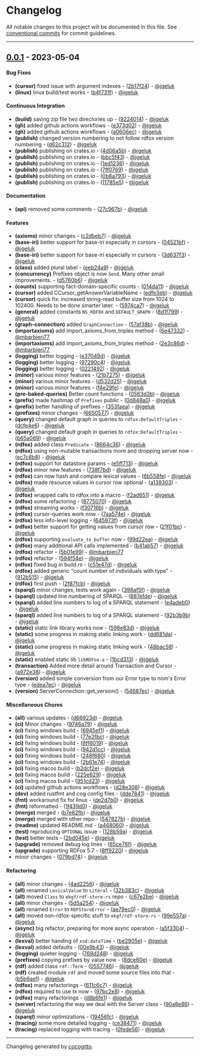 # Changelog
All notable changes to this project will be documented in this file. See [conventional commits](https://www.conventionalcommits.org/) for commit guidelines.

- - -
## [0.0.1](https://github.com/EKGF/rdfox-rs/compare/5517fc710805ed8c92579c6c7f9310a123dbe447..0.0.1) - 2023-05-04
#### Bug Fixes
- **(cursor)** fixed issue with argument indexes - ([2b17f24](https://github.com/EKGF/rdfox-rs/commit/2b17f2441a27cbd6f5ecd0f317ac2f334aa898fa)) - [@jgeluk](https://github.com/jgeluk)
- **(linux)** linux build/test works - ([b4f731f](https://github.com/EKGF/rdfox-rs/commit/b4f731f0b4c1498086734735588f004ebf8adda5)) - [@jgeluk](https://github.com/jgeluk)
#### Continuous Integration
- **(build)** saving zip file two directories up - ([9224014](https://github.com/EKGF/rdfox-rs/commit/92240145d2b5e48fd13027a817f36aec63596087)) - [@jgeluk](https://github.com/jgeluk)
- **(gh)** added github actions workflows - ([e373d02](https://github.com/EKGF/rdfox-rs/commit/e373d024a4622c982dd0373f09f461d8c5f74dfe)) - [@jgeluk](https://github.com/jgeluk)
- **(gh)** added github actions workflows - ([a0606ec](https://github.com/EKGF/rdfox-rs/commit/a0606ec558924eed936b55939a7f075178449e7c)) - [@jgeluk](https://github.com/jgeluk)
- **(publish)** changed version numbering to not follow rdfox version numbering - ([d62c312](https://github.com/EKGF/rdfox-rs/commit/d62c3125fb52c0885341c52d69bf629f2ffd1dab)) - [@jgeluk](https://github.com/jgeluk)
- **(publish)** publishing on crates.io - ([4d06a5b](https://github.com/EKGF/rdfox-rs/commit/4d06a5bc77bee4449b9110f18744000c50fc55d5)) - [@jgeluk](https://github.com/jgeluk)
- **(publish)** publishing on crates.io - ([bbc5f43](https://github.com/EKGF/rdfox-rs/commit/bbc5f43e619c4b4c78ed8a6812126911ffc63b2d)) - [@jgeluk](https://github.com/jgeluk)
- **(publish)** publishing on crates.io - ([1ed1236](https://github.com/EKGF/rdfox-rs/commit/1ed123681dd684ea38df27fe1205307938b5ebc9)) - [@jgeluk](https://github.com/jgeluk)
- **(publish)** publishing on crates.io - ([7ff0769](https://github.com/EKGF/rdfox-rs/commit/7ff07697b90eeff07a1d393d90d9c725587bd6f2)) - [@jgeluk](https://github.com/jgeluk)
- **(publish)** publishing on crates.io - ([0b8a793](https://github.com/EKGF/rdfox-rs/commit/0b8a7935d710e98b8e6f1a423daeb56faae0870d)) - [@jgeluk](https://github.com/jgeluk)
- **(publish)** publishing on crates.io - ([11785e5](https://github.com/EKGF/rdfox-rs/commit/11785e57247f8a25e82fb090021977d37b65403e)) - [@jgeluk](https://github.com/jgeluk)
#### Documentation
- **(api)** removed some comments - ([27c967b](https://github.com/EKGF/rdfox-rs/commit/27c967b3e8edb36e4b17f5f888952e43c6551ed7)) - [@jgeluk](https://github.com/jgeluk)
#### Features
- **(axioms)** minor changes - ([c2dbeb7](https://github.com/EKGF/rdfox-rs/commit/c2dbeb7ca92f8431beaf313122c56ef1c9d97b83)) - [@jgeluk](https://github.com/jgeluk)
- **(base-iri)** better support for base-iri especially in cursors - ([04521bf](https://github.com/EKGF/rdfox-rs/commit/04521bf0e4713fcd32bf768ba901d5c9d1ab861b)) - [@jgeluk](https://github.com/jgeluk)
- **(base-iri)** better support for base-iri especially in cursors - ([3d637f3](https://github.com/EKGF/rdfox-rs/commit/3d637f32bbb5fa9edce918d776b98311ba343834)) - [@jgeluk](https://github.com/jgeluk)
- **(class)** added plural label - ([eeb24a9](https://github.com/EKGF/rdfox-rs/commit/eeb24a906cbaa2eef247a73c8637d53df5553100)) - [@jgeluk](https://github.com/jgeluk)
- **(concurrency)** Prefixes object is now `Send`. Many other small improvements. - ([d5760b6](https://github.com/EKGF/rdfox-rs/commit/d5760b683b0e4acc5f11382fab1b07d61a8d523c)) - [@jgeluk](https://github.com/jgeluk)
- **(counts)** supporting fact-domain-specific counts - ([014da11](https://github.com/EKGF/rdfox-rs/commit/014da116b9be3ef5e82360cc5d27d356108ba5c3)) - [@jgeluk](https://github.com/jgeluk)
- **(cursor)** added CCursor_getAnswerVariableName - ([edfe3eb](https://github.com/EKGF/rdfox-rs/commit/edfe3eb0afdfb91b2f851c28709319a49b9375ea)) - [@jgeluk](https://github.com/jgeluk)
- **(cursor)** quick fix: increased string-read buffer size from 1024 to 102400. Needs to be done smarter later. - ([5974ca7](https://github.com/EKGF/rdfox-rs/commit/5974ca7d82686f07fa0f24e90bd138d0f09aa82d)) - [@jgeluk](https://github.com/jgeluk)
- **(general)** added constants `NS_RDFOX` and `DEFAULT_GRAPH` - ([8d1f799](https://github.com/EKGF/rdfox-rs/commit/8d1f7995a0a0ce0d0b9ac2361ed34f2054c434a5)) - [@jgeluk](https://github.com/jgeluk)
- **(graph-connection)** added `GraphConnection` - ([57af38b](https://github.com/EKGF/rdfox-rs/commit/57af38b11d4029fa973881a223fd51a2a1e6cc8a)) - [@jgeluk](https://github.com/jgeluk)
- **(importaxioms)** add import_axioms_from_triples method - ([6e47332](https://github.com/EKGF/rdfox-rs/commit/6e47332c89ea0c8090efde04b981dd0d6163562b)) - [@mbarbieri77](https://github.com/mbarbieri77)
- **(importaxioms)** add import_axioms_from_triples method - ([2e3c86d](https://github.com/EKGF/rdfox-rs/commit/2e3c86d3b03db4b50aaba06585219dcdd687a931)) - [@mbarbieri77](https://github.com/mbarbieri77)
- **(logging)** better logging - ([e37049d](https://github.com/EKGF/rdfox-rs/commit/e37049de60d5a9754cd2c09b5ecd4ee80ab95cc1)) - [@jgeluk](https://github.com/jgeluk)
- **(logging)** better logging - ([97290c4](https://github.com/EKGF/rdfox-rs/commit/97290c4cf8ca23f8e74f2f8e499c04934e5c3933)) - [@jgeluk](https://github.com/jgeluk)
- **(logging)** better logging - ([0221492](https://github.com/EKGF/rdfox-rs/commit/0221492f407f5043350f71dad1d1e974a3da17d7)) - [@jgeluk](https://github.com/jgeluk)
- **(minor)** various minor features - ([21b7275](https://github.com/EKGF/rdfox-rs/commit/21b7275bb52e0d6ad055639d8bc86d7ed9a66a6b)) - [@jgeluk](https://github.com/jgeluk)
- **(minor)** various minor features - ([d532d25](https://github.com/EKGF/rdfox-rs/commit/d532d25efb57e9e4d665473dd29064decb0adde6)) - [@jgeluk](https://github.com/jgeluk)
- **(minor)** various minor features - ([f4e29fe](https://github.com/EKGF/rdfox-rs/commit/f4e29feeac2590c6901e65c532cd46c33bd7d7b3)) - [@jgeluk](https://github.com/jgeluk)
- **(pre-baked-queries)** Better count functions - ([0563d3b](https://github.com/EKGF/rdfox-rs/commit/0563d3b88bc6599b43a83d7ceb8e9514510e0695)) - [@jgeluk](https://github.com/jgeluk)
- **(prefix)** made hashmap of `Prefixes` public - ([0d848a0](https://github.com/EKGF/rdfox-rs/commit/0d848a0032c15b2cf1782f92fe027b0aec002dc7)) - [@jgeluk](https://github.com/jgeluk)
- **(prefix)** better handling of prefixes - ([353faea](https://github.com/EKGF/rdfox-rs/commit/353faea97a528ba2416fee26cc349d22685551c3)) - [@jgeluk](https://github.com/jgeluk)
- **(prefixes)** minor changes - ([6650577](https://github.com/EKGF/rdfox-rs/commit/6650577c0eab9c5f38e295008a8a73674ab88827)) - [@jgeluk](https://github.com/jgeluk)
- **(query)** changed default graph in queries to `rdfox:DefaultTriples` - ([dcfe4e6](https://github.com/EKGF/rdfox-rs/commit/dcfe4e639f430b1e6b1273a77657b5a625f2c56c)) - [@jgeluk](https://github.com/jgeluk)
- **(query)** changed default graph in queries to `rdfox:DefaultTriples` - ([b65a069](https://github.com/EKGF/rdfox-rs/commit/b65a069b600f3ad2b3fe1949e8ee7fb2cb491a38)) - [@jgeluk](https://github.com/jgeluk)
- **(rdfox)** added class `Predicate` - ([8664c36](https://github.com/EKGF/rdfox-rs/commit/8664c36ecaa1b013d97884b0388e0b317d518670)) - [@jgeluk](https://github.com/jgeluk)
- **(rdfox)** using non-mutable transactions more and dropping server now - ([ec7c8b8](https://github.com/EKGF/rdfox-rs/commit/ec7c8b891815bdf4e5a74c8e3af1afb67ac92aa4)) - [@jgeluk](https://github.com/jgeluk)
- **(rdfox)** support for datastore params - ([e5ff713](https://github.com/EKGF/rdfox-rs/commit/e5ff71320778ed8e3f5e68d8797f54bde9b819a5)) - [@jgeluk](https://github.com/jgeluk)
- **(rdfox)** minor new features - ([738f7bd](https://github.com/EKGF/rdfox-rs/commit/738f7bd76da77cd20f1e23275eb453fb016ea05c)) - [@jgeluk](https://github.com/jgeluk)
- **(rdfox)** can now hash and compare lexical values - ([6b558fe](https://github.com/EKGF/rdfox-rs/commit/6b558fec05afeaddb6a67745bbd5ee8bd9305bc7)) - [@jgeluk](https://github.com/jgeluk)
- **(rdfox)** made resource values in cursor row optional - ([a139303](https://github.com/EKGF/rdfox-rs/commit/a13930360c080acc7fc64a81c13a954ccc1072e9)) - [@jgeluk](https://github.com/jgeluk)
- **(rdfox)** wrapped calls to rdfox into a macro - ([f2ad651](https://github.com/EKGF/rdfox-rs/commit/f2ad651baddf4d0c31aa2e56599830ffd6aac6a8)) - [@jgeluk](https://github.com/jgeluk)
- **(rdfox)** some refactoring - ([8775070](https://github.com/EKGF/rdfox-rs/commit/877507034629c948b20047cce7a4804202c4caa1)) - [@jgeluk](https://github.com/jgeluk)
- **(rdfox)** streaming works - ([f30716b](https://github.com/EKGF/rdfox-rs/commit/f30716bbee8180b66f09acd8721f172187b0cf27)) - [@jgeluk](https://github.com/jgeluk)
- **(rdfox)** cursor-queries work now - ([7aa574e](https://github.com/EKGF/rdfox-rs/commit/7aa574e637f5da9b4c5c491f7c875631f5740617)) - [@jgeluk](https://github.com/jgeluk)
- **(rdfox)** less info-level logging - ([645973f](https://github.com/EKGF/rdfox-rs/commit/645973f8913006b7c790523740dcee89dbc4fac2)) - [@jgeluk](https://github.com/jgeluk)
- **(rdfox)** better support for getting values from cursor row - ([21f01bc](https://github.com/EKGF/rdfox-rs/commit/21f01bc1e77c4fdc8162345cf86817bf947756a3)) - [@jgeluk](https://github.com/jgeluk)
- **(rdfox)** supporting `evaluate_to_buffer` now - ([99d22ea](https://github.com/EKGF/rdfox-rs/commit/99d22ead97afada7dad5e357a87ddddd118dedd9)) - [@jgeluk](https://github.com/jgeluk)
- **(rdfox)** many additional API calls implemented - ([b41ab57](https://github.com/EKGF/rdfox-rs/commit/b41ab5708f473d0e55b081c9dcf952d563d8ade4)) - [@jgeluk](https://github.com/jgeluk)
- **(rdfox)** refactor - ([5b01e99](https://github.com/EKGF/rdfox-rs/commit/5b01e990b011273033804c6e83f96ab08bd06e3a)) - [@mbarbieri77](https://github.com/mbarbieri77)
- **(rdfox)** refactor - ([594f54e](https://github.com/EKGF/rdfox-rs/commit/594f54e6b6ec695ca0ea9112f7ee3af47c923c2a)) - [@jgeluk](https://github.com/jgeluk)
- **(rdfox)** fixed bug in build.rs - ([c51e47d](https://github.com/EKGF/rdfox-rs/commit/c51e47dd02520173af98945d5cf47b2b27cc1e5c)) - [@jgeluk](https://github.com/jgeluk)
- **(rdfox)** added generic "count number of individuals with type" - ([912b515](https://github.com/EKGF/rdfox-rs/commit/912b5158f4f5ca8cfdf81146c1d63180f03d9174)) - [@jgeluk](https://github.com/jgeluk)
- **(rdfox)** first push - ([2f87fcb](https://github.com/EKGF/rdfox-rs/commit/2f87fcbdda46d5fa4b374eeb79f0d9485aa3a235)) - [@jgeluk](https://github.com/jgeluk)
- **(sparql)** minor changes, tests work again - ([398af5f](https://github.com/EKGF/rdfox-rs/commit/398af5fdd1d08ece377346721041564f4caf2b33)) - [@jgeluk](https://github.com/jgeluk)
- **(sparql)** updated line numbering of SPARQL - ([887efde](https://github.com/EKGF/rdfox-rs/commit/887efde43c1c2028ddfc05136f6b7fbcc1265c29)) - [@jgeluk](https://github.com/jgeluk)
- **(sparql)** added line numbers to log of a SPARQL statement - ([e4adeb0](https://github.com/EKGF/rdfox-rs/commit/e4adeb0209ef21a5267f5b1405a495b36799063a)) - [@jgeluk](https://github.com/jgeluk)
- **(sparql)** added line numbers to log of a SPARQL statement - ([92b3b9b](https://github.com/EKGF/rdfox-rs/commit/92b3b9b4733c71947469874a7db51572aee38de5)) - [@jgeluk](https://github.com/jgeluk)
- **(static)** static link library works now - ([598e83d](https://github.com/EKGF/rdfox-rs/commit/598e83dc9fca9cb72e3f5a297f646006928974a9)) - [@jgeluk](https://github.com/jgeluk)
- **(static)** some progress in making static linking work - ([dd681da](https://github.com/EKGF/rdfox-rs/commit/dd681da44caf00ec6cabb276f611be171e86c467)) - [@jgeluk](https://github.com/jgeluk)
- **(static)** some progress in making static linking work - ([48bac58](https://github.com/EKGF/rdfox-rs/commit/48bac58f3381fa0cd2f33396bff8436eb3d593d3)) - [@jgeluk](https://github.com/jgeluk)
- **(static)** enabled static lib `libRDFox.a` - ([1bcd313](https://github.com/EKGF/rdfox-rs/commit/1bcd3139ee74a0b5a03203148e9cd3839893f325)) - [@jgeluk](https://github.com/jgeluk)
- **(transaction)** Added more detail around Transaction and Cursor - ([a972e38](https://github.com/EKGF/rdfox-rs/commit/a972e388c3fb7e913dc0ecbb6e04d5e6c34cd774)) - [@jgeluk](https://github.com/jgeluk)
- **(version)** added simple conversion from our Error type to nom's Error type - ([edea7ec](https://github.com/EKGF/rdfox-rs/commit/edea7eca8c661406372df299a1590a446129fe01)) - [@jgeluk](https://github.com/jgeluk)
- **(version)** ServerConnection::get_version() - ([54687ec](https://github.com/EKGF/rdfox-rs/commit/54687ece0dd932d44303a7fa660ad323f34c32f9)) - [@jgeluk](https://github.com/jgeluk)
#### Miscellaneous Chores
- **(all)** various updates - ([d66923d](https://github.com/EKGF/rdfox-rs/commit/d66923d4f5f7d58851375caa6efb19e131b22e7d)) - [@jgeluk](https://github.com/jgeluk)
- **(ci)** Minor changes - ([9746a79](https://github.com/EKGF/rdfox-rs/commit/9746a792ff6cd6a84ff9b0f52de4bc2bbbf75b7a)) - [@jgeluk](https://github.com/jgeluk)
- **(ci)** fixing windows build - ([6945ef1](https://github.com/EKGF/rdfox-rs/commit/6945ef1c4dce72985c57c156921809dda4612b9a)) - [@jgeluk](https://github.com/jgeluk)
- **(ci)** fixing windows build - ([77e2fbc](https://github.com/EKGF/rdfox-rs/commit/77e2fbcdb8ce00d3ca299dbf541f6b9aa80b7f89)) - [@jgeluk](https://github.com/jgeluk)
- **(ci)** fixing windows build - ([8ff6019](https://github.com/EKGF/rdfox-rs/commit/8ff6019e0243bec0f516cea626a952ab65e117f1)) - [@jgeluk](https://github.com/jgeluk)
- **(ci)** fixing windows build - ([942d1cc](https://github.com/EKGF/rdfox-rs/commit/942d1cc616229edf30724ddd9e06d5da6a2851a1)) - [@jgeluk](https://github.com/jgeluk)
- **(ci)** fixing windows build - ([248f680](https://github.com/EKGF/rdfox-rs/commit/248f6804bdc38064f30eefe70b023a36b6dc9fe8)) - [@jgeluk](https://github.com/jgeluk)
- **(ci)** fixing windows build - ([2b61e74](https://github.com/EKGF/rdfox-rs/commit/2b61e7455faf29ebbe25cb6b3dfe5129ca4ed59d)) - [@jgeluk](https://github.com/jgeluk)
- **(ci)** fixing macos build - ([b2dcf2e](https://github.com/EKGF/rdfox-rs/commit/b2dcf2edd4dc6474119f0073e8363d33a8c82dd2)) - [@jgeluk](https://github.com/jgeluk)
- **(ci)** fixing macos build - ([225e629](https://github.com/EKGF/rdfox-rs/commit/225e6292c82be76b3280eb54c6730edfefbe0100)) - [@jgeluk](https://github.com/jgeluk)
- **(ci)** fixing macos build - ([951cd23](https://github.com/EKGF/rdfox-rs/commit/951cd233f7045e5b682ec563d783d9649cfed4c2)) - [@jgeluk](https://github.com/jgeluk)
- **(ci)** updated github actions workflows - ([d28e308](https://github.com/EKGF/rdfox-rs/commit/d28e308a2ff782d915fb512b5547870248f0b9f8)) - [@jgeluk](https://github.com/jgeluk)
- **(dev)** added rustfmt and cog config files - ([dde7841](https://github.com/EKGF/rdfox-rs/commit/dde78419114960b033e1f9aca03c750507a5da5c)) - [@jgeluk](https://github.com/jgeluk)
- **(fmt)** workaround fix for linux - ([de2d7b0](https://github.com/EKGF/rdfox-rs/commit/de2d7b0a6653d655fb84cb7cf7e2c54390208b3b)) - [@jgeluk](https://github.com/jgeluk)
- **(fmt)** reformatted - ([1f439d0](https://github.com/EKGF/rdfox-rs/commit/1f439d0b20346f74adf02ef39d87df77ceaf6e67)) - [@jgeluk](https://github.com/jgeluk)
- **(merge)** merged - ([b7e62fb](https://github.com/EKGF/rdfox-rs/commit/b7e62fbf4209a31068657343b3609e438f7a1af9)) - [@jgeluk](https://github.com/jgeluk)
- **(merge)** merged with other repo - ([547827b](https://github.com/EKGF/rdfox-rs/commit/547827b36fe9fcc3cdfc4cde9e3097fbdc8d08de)) - [@jgeluk](https://github.com/jgeluk)
- **(readme)** updated README.md - ([a468060](https://github.com/EKGF/rdfox-rs/commit/a468060e79df51e9d007e4ed61a948997635662a)) - [@jgeluk](https://github.com/jgeluk)
- **(test)** reproducing `OPTIONAL` issue - ([128b59a](https://github.com/EKGF/rdfox-rs/commit/128b59a7de866c02b3d95f87ac4ff11c84371bf9)) - [@jgeluk](https://github.com/jgeluk)
- **(test)** better tests - ([2bd045e](https://github.com/EKGF/rdfox-rs/commit/2bd045e42b223ff5ae130817e145ad215f084ab3)) - [@jgeluk](https://github.com/jgeluk)
- **(upgrade)** removed debug log lines - ([65ce76f](https://github.com/EKGF/rdfox-rs/commit/65ce76fef4c725202c17ed3a25881789c48ab56d)) - [@jgeluk](https://github.com/jgeluk)
- **(upgrade)** supporting RDFox 5.7 - ([8ff9220](https://github.com/EKGF/rdfox-rs/commit/8ff92204a235dcecdd5826cd60ff3669d917dd11)) - [@jgeluk](https://github.com/jgeluk)
- minor changes - ([079bd74](https://github.com/EKGF/rdfox-rs/commit/079bd744c44b5115e328f35b4e9006184918dcea)) - [@jgeluk](https://github.com/jgeluk)
#### Refactoring
- **(all)** minor changes - ([4ad2256](https://github.com/EKGF/rdfox-rs/commit/4ad2256b602d2746aeab872c72eaa2a5d6632c3e)) - [@jgeluk](https://github.com/jgeluk)
- **(all)** renamed `LexicalValue` to `Literal` - ([32b383c](https://github.com/EKGF/rdfox-rs/commit/32b383c62de8a8a53baabe91e28c8f800f099569)) - [@jgeluk](https://github.com/jgeluk)
- **(all)** moved `Class` to `ekgf/rdf-store-rs` repo - ([c67e2be](https://github.com/EKGF/rdfox-rs/commit/c67e2bebd8e3d03a24dec5ecf672fb99b5be536e)) - [@jgeluk](https://github.com/jgeluk)
- **(all)** minor changes - ([5d5a254](https://github.com/EKGF/rdfox-rs/commit/5d5a254d0ad318c0d811293afd5172b89408330d)) - [@jgeluk](https://github.com/jgeluk)
- **(all)** renamed `Error` to `RDFStoreError` - ([ae79ec0](https://github.com/EKGF/rdfox-rs/commit/ae79ec0790ede8495c8385f5e0438e4fda572428)) - [@jgeluk](https://github.com/jgeluk)
- **(all)** moved non-rdfox-specific stuff to `ekgf/rdf-store-rs` - ([99e557a](https://github.com/EKGF/rdfox-rs/commit/99e557a18d9680f63c27db5b06712a1086d1cb9e)) - [@jgeluk](https://github.com/jgeluk)
- **(async)** big refactor, preparing for more async operation - ([a5f3304](https://github.com/EKGF/rdfox-rs/commit/a5f330451a17cbdd44117b73479c87d4ee21f5cf)) - [@jgeluk](https://github.com/jgeluk)
- **(lexval)** better handing of `xsd:dateTime` - ([be2905e](https://github.com/EKGF/rdfox-rs/commit/be2905e75dee038d2515b6d567a9d3dbf00ee968)) - [@jgeluk](https://github.com/jgeluk)
- **(lexval)** added defaults - ([00e9b43](https://github.com/EKGF/rdfox-rs/commit/00e9b4347ec8404f47c2947db0873f364b3948b6)) - [@jgeluk](https://github.com/jgeluk)
- **(logging)** quieter logging - ([768d248](https://github.com/EKGF/rdfox-rs/commit/768d248f678bf7f5d7a1ef37ec8fa871ed71c25c)) - [@jgeluk](https://github.com/jgeluk)
- **(prefixes)** copying prefixes by value now - ([8dce60e](https://github.com/EKGF/rdfox-rs/commit/8dce60e4d410b573bad76bdc926f778ceb08afbc)) - [@jgeluk](https://github.com/jgeluk)
- **(rdf)** added class `rdf::Term` - ([0557746](https://github.com/EKGF/rdfox-rs/commit/0557746828d745f3ce340f190b82654bf433b8b0)) - [@jgeluk](https://github.com/jgeluk)
- **(rdf)** created module `rdf` and moved some source files into that - ([b5b9ae1](https://github.com/EKGF/rdfox-rs/commit/b5b9ae1e306a3346cffa89695dc6a1bd6252e592)) - [@jgeluk](https://github.com/jgeluk)
- **(rdfox)** many refactorings - ([611c6c7](https://github.com/EKGF/rdfox-rs/commit/611c6c7acf3fb0786234e25e11b58fe41a43498a)) - [@jgeluk](https://github.com/jgeluk)
- **(rdfox)** required to use tx now - ([97bc2e8](https://github.com/EKGF/rdfox-rs/commit/97bc2e8f8ee9333d2595881646cd97c8915f7881)) - [@jgeluk](https://github.com/jgeluk)
- **(rdfox)** many refactorings - ([d8b6fe1](https://github.com/EKGF/rdfox-rs/commit/d8b6fe171d495826059c3a1515a03737f9c7d691)) - [@jgeluk](https://github.com/jgeluk)
- **(server)** refactoring the way we deal with the Server class - ([90a8e86](https://github.com/EKGF/rdfox-rs/commit/90a8e86199674b81bb65d87abfda474be9d244ad)) - [@jgeluk](https://github.com/jgeluk)
- **(sparql)** minor optimizations - ([19456fc](https://github.com/EKGF/rdfox-rs/commit/19456fc811a875abb3f78c28434e38860332470d)) - [@jgeluk](https://github.com/jgeluk)
- **(tracing)** some more detailed logging - ([ce38471](https://github.com/EKGF/rdfox-rs/commit/ce38471c4a882cdbe555687e7a0b4673cecb0795)) - [@jgeluk](https://github.com/jgeluk)
- **(tracing)** replaced logging with tracing - ([0fede56](https://github.com/EKGF/rdfox-rs/commit/0fede56f318c86470cb2bffe44442ac6be301d9d)) - [@jgeluk](https://github.com/jgeluk)

- - -

Changelog generated by [cocogitto](https://github.com/cocogitto/cocogitto).